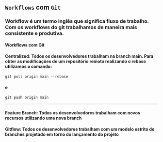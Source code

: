 ## `Workflows` com `Git`

### Workflow é um termo inglês que significa fluxo de trabalho. Com os workflows do git trabalhamos de maneira mais consistente e produtiva.

#### Workflows com Git
#### **Centralized**: Todos os desenvolvedores trabalham na branch main. Para obter as modificações de um repositório remoto realizando o rebase utilizamos o comando: 
```git
git pull origin main --rebase
```
#### e 
```git
git push origin main
```
___
#### **Feature Branch**: Todos os desenvolvedores trabalham com novos recursos utilizando uma nova branch
#### **Gitflow**: Todos os desenvolvedores trabalham com um modelo estrito de branches projetado em torno do lançamento do projeto